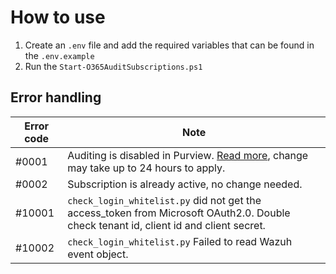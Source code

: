 # How to use

1. Create an `.env` file and add the required variables that can be found in the `.env.example`
2. Run the `Start-O365AuditSubscriptions.ps1`

## Error handling

| Error code | Note                                                                                                                                                                                                    |
| ---------- | ------------------------------------------------------------------------------------------------------------------------------------------------------------------------------------------------------- |
| #0001      | Auditing is disabled in Purview. [Read more](https://www.tenable.com/audits/items/CIS_Microsoft_365_v1.5.0_E3_Level_1.audit:63d04d00b1e7ed175c72ae6c2e2c80ea), change may take up to 24 hours to apply. |
| #0002      | Subscription is already active, no change needed.                                                                                                                                                       |
| #10001     | `check_login_whitelist.py` did not get the access_token from Microsoft OAuth2.0. Double check tenant id, client id and client secret.                                                                   |
| #10002     | `check_login_whitelist.py` Failed to read Wazuh event object.                                                                                                                                           |
